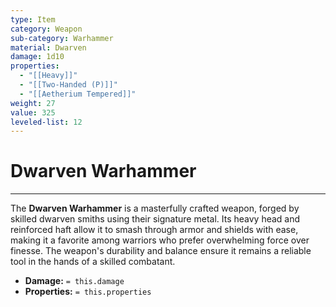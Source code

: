 ```yaml
---
type: Item
category: Weapon
sub-category: Warhammer
material: Dwarven
damage: 1d10
properties:
  - "[[Heavy]]"
  - "[[Two-Handed (P)]]"
  - "[[Aetherium Tempered]]"
weight: 27
value: 325
leveled-list: 12
---
```

# Dwarven Warhammer
---
The **Dwarven Warhammer** is a masterfully crafted weapon, forged by skilled dwarven smiths using their signature metal. Its heavy head and reinforced haft allow it to smash through armor and shields with ease, making it a favorite among warriors who prefer overwhelming force over finesse. The weapon's durability and balance ensure it remains a reliable tool in the hands of a skilled combatant.

- **Damage:** `= this.damage`
- **Properties:** `= this.properties`